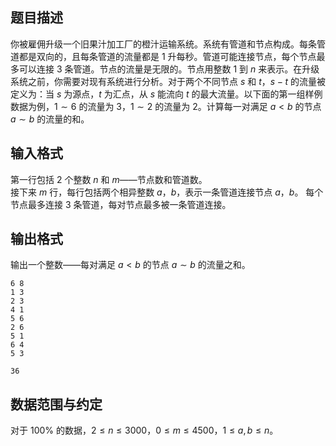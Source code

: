## 题目描述
你被雇佣升级一个旧果汁加工厂的橙汁运输系统。系统有管道和节点构成。每条管道都是双向的，且每条管道的流量都是 $1$ 升每秒。管道可能连接节点，每个节点最多可以连接 $3$ 条管道。节点的流量是无限的。节点用整数 $1$ 到 $n$ 来表示。在升级系统之前，你需要对现有系统进行分析。对于两个不同节点 $s$ 和 $t$，$s - t$ 的流量被定义为：当 $s$ 为源点，$t$ 为汇点，从 $s$ 能流向 $t$ 的最大流量。以下面的第一组样例数据为例，$1 \sim 6$ 的流量为 $3$，$1 \sim 2$ 的流量为 $2$。计算每一对满足 $a \lt b$ 的节点 $a \sim b$ 的流量的和。

## 输入格式
第一行包括 $2$ 个整数 $n$ 和 $m$——节点数和管道数。  
接下来 $m$ 行，每行包括两个相异整数 $a$，$b$，表示一条管道连接节点 $a$，$b$。
每个节点最多连接 $3$ 条管道，每对节点最多被一条管道连接。

## 输出格式
输出一个整数——每对满足 $a \lt b$ 的节点 $a \sim b$ 的流量之和。

```input1
6 8
1 3
2 3
4 1
5 6
2 6
5 1
6 4
5 3
```

```output1
36
```

## 数据范围与约定
对于 $100 \%$ 的数据，$2 \le n \le 3000$，$0 \le m \le 4500$，$1 \le a, b \le n$。